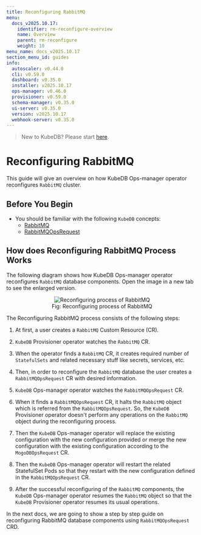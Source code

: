 ```yaml
---
title: Reconfiguring RabbitMQ
menu:
  docs_v2025.10.17:
    identifier: rm-reconfigure-overview
    name: Overview
    parent: rm-reconfigure
    weight: 10
menu_name: docs_v2025.10.17
section_menu_id: guides
info:
  autoscaler: v0.44.0
  cli: v0.59.0
  dashboard: v0.35.0
  installer: v2025.10.17
  ops-manager: v0.46.0
  provisioner: v0.59.0
  schema-manager: v0.35.0
  ui-server: v0.35.0
  version: v2025.10.17
  webhook-server: v0.35.0
---
```


> New to KubeDB? Please start [here](/docs/v2025.10.17/README).

# Reconfiguring RabbitMQ

This guide will give an overview on how KubeDB Ops-manager operator reconfigures `RabbitMQ` cluster.

## Before You Begin

- You should be familiar with the following `KubeDB` concepts:
  - [RabbitMQ](/docs/v2025.10.17/guides/rabbitmq/concepts/rabbitmq)
  - [RabbitMQOpsRequest](/docs/v2025.10.17/guides/rabbitmq/concepts/opsrequest)

## How does Reconfiguring RabbitMQ Process Works

The following diagram shows how KubeDB Ops-manager operator reconfigures `RabbitMQ` database components. Open the image in a new tab to see the enlarged version.

<figure align="center">
  <img alt="Reconfiguring process of RabbitMQ" src="/docs/v2025.10.17/guides/rabbitmq/images/reconfigure.svg">
<figcaption align="center">Fig: Reconfiguring process of RabbitMQ</figcaption>
</figure>

The Reconfiguring RabbitMQ process consists of the following steps:

1. At first, a user creates a `RabbitMQ` Custom Resource (CR).

2. `KubeDB` Provisioner  operator watches the `RabbitMQ` CR.

3. When the operator finds a `RabbitMQ` CR, it creates required number of `StatefulSets` and related necessary stuff like secrets, services, etc.

4. Then, in order to reconfigure the `RabbitMQ` database the user creates a `RabbitMQOpsRequest` CR with desired information.

5. `KubeDB` Ops-manager operator watches the `RabbitMQOpsRequest` CR.

6. When it finds a `RabbitMQOpsRequest` CR, it halts the `RabbitMQ` object which is referred from the `RabbitMQOpsRequest`. So, the `KubeDB` Provisioner  operator doesn't perform any operations on the `RabbitMQ` object during the reconfiguring process.  

7. Then the `KubeDB` Ops-manager operator will replace the existing configuration with the new configuration provided or merge the new configuration with the existing configuration according to the `MogoDBOpsRequest` CR.

8. Then the `KubeDB` Ops-manager operator will restart the related StatefulSet Pods so that they restart with the new configuration defined in the `RabbitMQOpsRequest` CR.

9. After the successful reconfiguring of the `RabbitMQ` components, the `KubeDB` Ops-manager operator resumes the `RabbitMQ` object so that the `KubeDB` Provisioner  operator resumes its usual operations.

In the next docs, we are going to show a step by step guide on reconfiguring RabbitMQ database components using `RabbitMQOpsRequest` CRD.